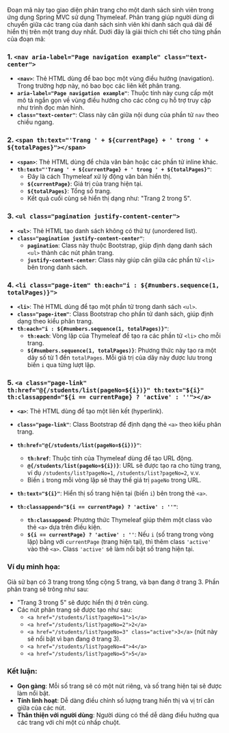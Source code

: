 Đoạn mã này tạo giao diện phân trang cho một danh sách sinh viên trong ứng dụng Spring MVC sử dụng Thymeleaf. Phân trang giúp người dùng di chuyển giữa các trang của danh sách sinh viên khi danh sách quá dài để hiển thị trên một trang duy nhất. Dưới đây là giải thích chi tiết cho từng phần của đoạn mã:

### 1. `<nav aria-label="Page navigation example" class="text-center">`
- **`<nav>`**: Thẻ HTML dùng để bao bọc một vùng điều hướng (navigation). Trong trường hợp này, nó bao bọc các liên kết phân trang.
- **`aria-label="Page navigation example"`**: Thuộc tính này cung cấp một mô tả ngắn gọn về vùng điều hướng cho các công cụ hỗ trợ truy cập như trình đọc màn hình.
- **`class="text-center"`**: Class này căn giữa nội dung của phần tử `nav` theo chiều ngang.

### 2. `<span th:text="'Trang ' + ${currentPage} + ' trong ' + ${totalPages}"></span>`
- **`<span>`**: Thẻ HTML dùng để chứa văn bản hoặc các phần tử inline khác.
- **`th:text="'Trang ' + ${currentPage} + ' trong ' + ${totalPages}"`**:
    - Đây là cách Thymeleaf xử lý động văn bản hiển thị.
    - **`${currentPage}`**: Giá trị của trang hiện tại.
    - **`${totalPages}`**: Tổng số trang.
    - Kết quả cuối cùng sẽ hiển thị dạng như: "Trang 2 trong 5".

### 3. `<ul class="pagination justify-content-center">`
- **`<ul>`**: Thẻ HTML tạo danh sách không có thứ tự (unordered list).
- **`class="pagination justify-content-center"`**:
    - **`pagination`**: Class này thuộc Bootstrap, giúp định dạng danh sách `<ul>` thành các nút phân trang.
    - **`justify-content-center`**: Class này giúp căn giữa các phần tử `<li>` bên trong danh sách.

### 4. `<li class="page-item" th:each="i : ${#numbers.sequence(1, totalPages)}">`
- **`<li>`**: Thẻ HTML dùng để tạo một phần tử trong danh sách `<ul>`.
- **`class="page-item"`**: Class Bootstrap cho phần tử danh sách, giúp định dạng theo kiểu phân trang.
- **`th:each="i : ${#numbers.sequence(1, totalPages)}"`**:
    - **`th:each`**: Vòng lặp của Thymeleaf để tạo ra các phần tử `<li>` cho mỗi trang.
    - **`${#numbers.sequence(1, totalPages)}`**: Phương thức này tạo ra một dãy số từ 1 đến `totalPages`. Mỗi giá trị của dãy này được lưu trong biến `i` qua từng lượt lặp.

### 5. `<a class="page-link" th:href="@{/students/list(pageNo=${i})}" th:text="${i}" th:classappend="${i == currentPage} ? 'active' : ''"></a>`
- **`<a>`**: Thẻ HTML dùng để tạo một liên kết (hyperlink).
- **`class="page-link"`**: Class Bootstrap để định dạng thẻ `<a>` theo kiểu phân trang.
- **`th:href="@{/students/list(pageNo=${i})}"`**:
    - **`th:href`**: Thuộc tính của Thymeleaf dùng để tạo URL động.
    - **`@{/students/list(pageNo=${i})}`**: URL sẽ được tạo ra cho từng trang, ví dụ `/students/list?pageNo=1`, `/students/list?pageNo=2`, v.v.
    - Biến `i` trong mỗi vòng lặp sẽ thay thế giá trị `pageNo` trong URL.

- **`th:text="${i}"`**: Hiển thị số trang hiện tại (biến `i`) bên trong thẻ `<a>`.

- **`th:classappend="${i == currentPage} ? 'active' : ''"`**:
    - **`th:classappend`**: Phương thức Thymeleaf giúp thêm một class vào thẻ `<a>` dựa trên điều kiện.
    - **`${i == currentPage} ? 'active' : ''`**: Nếu `i` (số trang trong vòng lặp) bằng với `currentPage` (trang hiện tại), thì thêm class `'active'` vào thẻ `<a>`. Class `'active'` sẽ làm nổi bật số trang hiện tại.

### Ví dụ minh họa:
Giả sử bạn có 3 trang trong tổng cộng 5 trang, và bạn đang ở trang 3. Phần phân trang sẽ trông như sau:

- "Trang 3 trong 5" sẽ được hiển thị ở trên cùng.
- Các nút phân trang sẽ được tạo như sau:
    - `<a href="/students/list?pageNo=1">1</a>`
    - `<a href="/students/list?pageNo=2">2</a>`
    - `<a href="/students/list?pageNo=3" class="active">3</a>` (nút này sẽ nổi bật vì bạn đang ở trang 3).
    - `<a href="/students/list?pageNo=4">4</a>`
    - `<a href="/students/list?pageNo=5">5</a>`

### Kết luận:
- **Gọn gàng**: Mỗi số trang sẽ có một nút riêng, và số trang hiện tại sẽ được làm nổi bật.
- **Tính linh hoạt**: Dễ dàng điều chỉnh số lượng trang hiển thị và vị trí căn giữa của các nút.
- **Thân thiện với người dùng**: Người dùng có thể dễ dàng điều hướng qua các trang với chỉ một cú nhấp chuột.